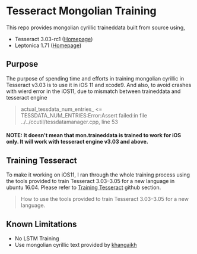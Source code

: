 # Tesseract Mongolian Training
This repo provides mongolian cyrillic traineddata built from source using, 
* Tesseract 3.03-rc1 ([Homepage](https://github.com/tesseract-ocr/tesseract/releases))
* Leptonica 1.71 ([Homepage](http://www.leptonica.com/))

## Purpose
The purpose of spending time and efforts in training mongolian cyrillic in Tesseract v3.03 is to use it in iOS 11 and xcode9. And also, to avoid crashes with wierd error in the iOS11, due to mismatch between traineddata and tesseract engine
> actual_tessdata_num_entries_ <= TESSDATA_NUM_ENTRIES:Error:Assert failed:in file ../../ccutil/tessdatamanager.cpp, line 53

#### NOTE: It doesn't mean that mon.traineddata is trained to work for iOS only. It will work  with tesseract engine v3.03 and above. 

## Training Tesseract
To make it working on iOS11, I ran through the whole training process using the tools provided to train Tesseract 3.03–3.05 for a new language in ubuntu 16.04. Please refer to [Training Tesseract](https://github.com/tesseract-ocr/tesseract/wiki/Training-Tesseract#introduction) github section. 
> How to use the tools provided to train Tesseract 3.03–3.05 for a new language.

## Known Limitations
* No LSTM Training 
* Use mongolian cyrillic text provided by [khangaikh](https://github.com/khangaikh/tesseract-mon)
